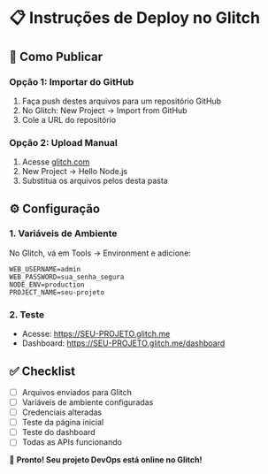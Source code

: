 # 📋 Instruções de Deploy no Glitch

## 🚀 Como Publicar

### Opção 1: Importar do GitHub
1. Faça push destes arquivos para um repositório GitHub
2. No Glitch: New Project → Import from GitHub
3. Cole a URL do repositório

### Opção 2: Upload Manual
1. Acesse [glitch.com](https://glitch.com)
2. New Project → Hello Node.js
3. Substitua os arquivos pelos desta pasta

## ⚙️ Configuração

### 1. Variáveis de Ambiente
No Glitch, vá em Tools → Environment e adicione:

```
WEB_USERNAME=admin
WEB_PASSWORD=sua_senha_segura
NODE_ENV=production
PROJECT_NAME=seu-projeto
```

### 2. Teste
- Acesse: https://SEU-PROJETO.glitch.me
- Dashboard: https://SEU-PROJETO.glitch.me/dashboard

## ✅ Checklist
- [ ] Arquivos enviados para Glitch
- [ ] Variáveis de ambiente configuradas
- [ ] Credenciais alteradas
- [ ] Teste da página inicial
- [ ] Teste do dashboard
- [ ] Todas as APIs funcionando

🎉 **Pronto! Seu projeto DevOps está online no Glitch!**
